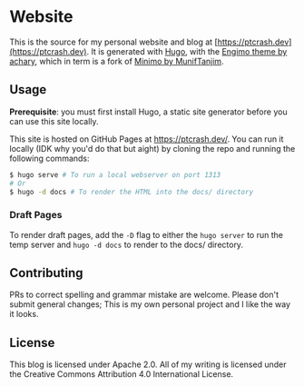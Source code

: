 # Website

This is the source for my personal website and blog at [https://ptcrash.dev](https://ptcrash.dev). It is generated with [Hugo](https://gohugo.io/), with the [Engimo theme by achary](https://github.com/achary/engimo), which in term is a fork of [Minimo by MunifTanjim](https://github.com/MunifTanjim/minimo).

## Usage

**Prerequisite**: you must first install Hugo, a static site generator before you can use this site locally.

This site is hosted on GitHub Pages at https://ptcrash.dev/. You can run it locally (IDK why you'd do that but aight) by cloning the repo and running the following commands:

```bash
$ hugo serve # To run a local webserver on port 1313
# Or
$ hugo -d docs # To render the HTML into the docs/ directory
```

### Draft Pages
To render draft pages, add the `-D` flag to either the `hugo server` to run the temp server and `hugo -d docs` to render to the docs/ directory.

## Contributing
PRs to correct spelling and grammar mistake are welcome. Please don't submit general changes; This is my own personal project and I like the way it looks.

## License
This blog is licensed under Apache 2.0. All of my writing is licensed under the Creative Commons Attribution 4.0 International License.